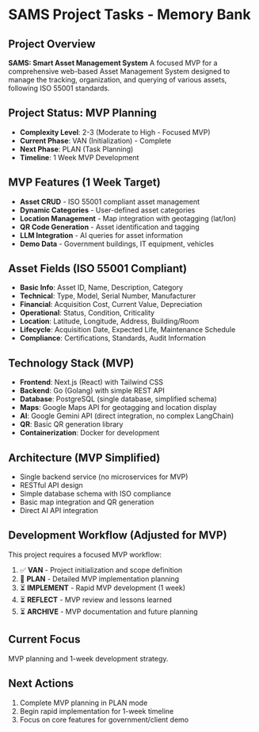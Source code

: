 # SAMS Project Tasks - Memory Bank

## Project Overview
**SAMS: Smart Asset Management System**
A focused MVP for a comprehensive web-based Asset Management System designed to manage the tracking, organization, and querying of various assets, following ISO 55001 standards.

## Project Status: MVP Planning
- **Complexity Level**: 2-3 (Moderate to High - Focused MVP)
- **Current Phase**: VAN (Initialization) - Complete
- **Next Phase**: PLAN (Task Planning)
- **Timeline**: 1 Week MVP Development

## MVP Features (1 Week Target)
- **Asset CRUD** - ISO 55001 compliant asset management
- **Dynamic Categories** - User-defined asset categories
- **Location Management** - Map integration with geotagging (lat/lon)
- **QR Code Generation** - Asset identification and tagging
- **LLM Integration** - AI queries for asset information
- **Demo Data** - Government buildings, IT equipment, vehicles

## Asset Fields (ISO 55001 Compliant)
- **Basic Info**: Asset ID, Name, Description, Category
- **Technical**: Type, Model, Serial Number, Manufacturer
- **Financial**: Acquisition Cost, Current Value, Depreciation
- **Operational**: Status, Condition, Criticality
- **Location**: Latitude, Longitude, Address, Building/Room
- **Lifecycle**: Acquisition Date, Expected Life, Maintenance Schedule
- **Compliance**: Certifications, Standards, Audit Information

## Technology Stack (MVP)
- **Frontend**: Next.js (React) with Tailwind CSS
- **Backend**: Go (Golang) with simple REST API
- **Database**: PostgreSQL (single database, simplified schema)
- **Maps**: Google Maps API for geotagging and location display
- **AI**: Google Gemini API (direct integration, no complex LangChain)
- **QR**: Basic QR generation library
- **Containerization**: Docker for development

## Architecture (MVP Simplified)
- Single backend service (no microservices for MVP)
- RESTful API design
- Simple database schema with ISO compliance
- Basic map integration and QR generation
- Direct AI API integration

## Development Workflow (Adjusted for MVP)
This project requires a focused MVP workflow:
1. ✅ **VAN** - Project initialization and scope definition
2. 🔄 **PLAN** - Detailed MVP implementation planning
3. ⏳ **IMPLEMENT** - Rapid MVP development (1 week)
4. ⏳ **REFLECT** - MVP review and lessons learned
5. ⏳ **ARCHIVE** - MVP documentation and future planning

## Current Focus
MVP planning and 1-week development strategy.

## Next Actions
1. Complete MVP planning in PLAN mode
2. Begin rapid implementation for 1-week timeline
3. Focus on core features for government/client demo
